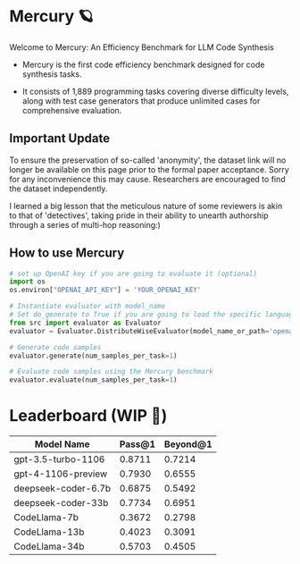 # Mercury 🪐

Welcome to Mercury: An Efficiency Benchmark for LLM Code Synthesis

* Mercury is the first code efficiency benchmark designed for code synthesis tasks.

* It consists of 1,889 programming tasks covering diverse difficulty levels, along with test case generators that produce unlimited cases for comprehensive evaluation. 

## Important Update
To ensure the preservation of so-called 'anonymity', the dataset link will no longer be available on this page prior to the formal paper acceptance. Sorry for any inconvenience this may cause. Researchers are encouraged to find the dataset independently.

I learned a big lesson that the meticulous nature of some reviewers is akin to that of 'detectives', taking pride in their ability to unearth authorship through a series of multi-hop reasoning:)

## How to use Mercury
```python
# set up OpenAI key if you are going to evaluate it (optional)
import os
os.environ["OPENAI_API_KEY"] = 'YOUR_OPENAI_KEY'

# Instantiate evaluator with model_name
# Set do_generate to True if you are going to load the specific language model during evaluator initialization.
from src import evaluator as Evaluator
evaluator = Evaluator.DistributeWiseEvaluator(model_name_or_path='openai/gpt-3.5-turbo-1106', do_generate=True)

# Generate code samples
evaluator.generate(num_samples_per_task=1)

# Evaluate code samples using the Mercury benchmark
evaluator.evaluate(num_samples_per_task=1)
```

# Leaderboard (WIP 🚧)

| Model Name           | Pass@1 | Beyond@1 |
| -------------------- | ------ | -------- |
| gpt-3.5-turbo-1106   | 0.8711 | 0.7214   |
| gpt-4-1106-preview   | 0.7930 | 0.6555   |
| deepseek-coder-6.7b  | 0.6875 | 0.5492   |
| deepseek-coder-33b   | 0.7734 | 0.6951   |
| CodeLlama-7b         | 0.3672 | 0.2798   |
| CodeLlama-13b        | 0.4023 | 0.3091   |
| CodeLlama-34b        | 0.5703 | 0.4505   |
